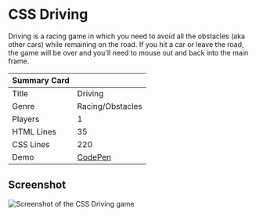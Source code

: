# CSS Driving

Driving is a racing game in which you need to avoid all the obstacles (aka other cars) while remaining on the road. If you hit a car or leave the road, the game will be over and you'll need to mouse out and back into the main frame.

| Summary Card | |
|--------------|-|
| Title | Driving |
| Genre | Racing/Obstacles |
| Players | 1 |
| HTML Lines | 35 |
| CSS Lines | 220 |
| Demo | [CodePen](https://codepen.io/alvaromontoro/full/eYYzzWg) |

## Screenshot

![Screenshot of the CSS Driving game](https://github.com/alvaromontoro/CSS-Games/blob/master/games/driving/driving.jpg?raw=true)
